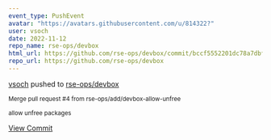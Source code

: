 ```yaml
---
event_type: PushEvent
avatar: "https://avatars.githubusercontent.com/u/814322?"
user: vsoch
date: 2022-11-12
repo_name: rse-ops/devbox
html_url: https://github.com/rse-ops/devbox/commit/bccf5552201dc78a7dbfde3fe3ddf83a029ea198
repo_url: https://github.com/rse-ops/devbox
---
```


<a href='https://github.com/vsoch' target='_blank'>vsoch</a> pushed to <a href='https://github.com/rse-ops/devbox' target='_blank'>rse-ops/devbox</a>

<small>Merge pull request #4 from rse-ops/add/devbox-allow-unfree

allow unfree packages</small>

<a href='https://github.com/rse-ops/devbox/commit/bccf5552201dc78a7dbfde3fe3ddf83a029ea198' target='_blank'>View Commit</a>
